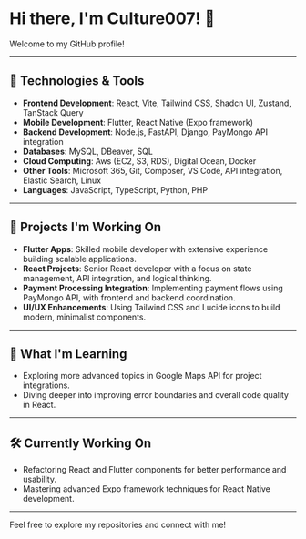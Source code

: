 # Hi there, I'm Culture007! 👋

Welcome to my GitHub profile!

---

## 🔧 Technologies & Tools
- **Frontend Development**: React, Vite, Tailwind CSS, Shadcn UI, Zustand, TanStack Query
- **Mobile Development**: Flutter, React Native (Expo framework)
- **Backend Development**: Node.js, FastAPI, Django, PayMongo API integration
- **Databases**: MySQL, DBeaver, SQL
- **Cloud Computing**: Aws (EC2, S3, RDS), Digital Ocean, Docker
- **Other Tools**: Microsoft 365, Git, Composer, VS Code, API integration, Elastic Search, Linux
- **Languages**: JavaScript, TypeScript, Python, PHP

---

## 🚀 Projects I'm Working On
- **Flutter Apps**: Skilled mobile developer with extensive experience building scalable applications.
- **React Projects**: Senior React developer with a focus on state management, API integration, and logical thinking.
- **Payment Processing Integration**: Implementing payment flows using PayMongo API, with frontend and backend coordination.
- **UI/UX Enhancements**: Using Tailwind CSS and Lucide icons to build modern, minimalist components.

---

## 🌱 What I'm Learning
- Exploring more advanced topics in Google Maps API for project integrations.
- Diving deeper into improving error boundaries and overall code quality in React.

---

## 🛠️ Currently Working On
- Refactoring React and Flutter components for better performance and usability.
- Mastering advanced Expo framework techniques for React Native development.

---

Feel free to explore my repositories and connect with me!
